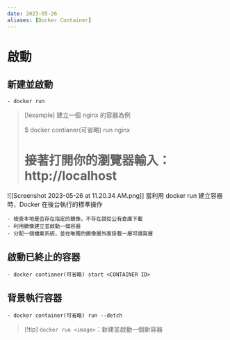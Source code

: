 ```yaml
---
date: 2023-05-26
aliases: [Docker Container]
---
```


# 啟動

## 新建並啟動

	- docker run

> [!example] 建立一個 nginx 的容器為例 
> 
>	$ docker contianer(可省略) run nginx
>	# 接著打開你的瀏覽器輸入：http://localhost


![[Screenshot 2023-05-26 at 11.20.34 AM.png]]
當利用 docker run 建立容器時，Docker 在後台執行的標準操作

	- 檢查本地是否存在指定的鏡像，不存在就從公有倉庫下載
	- 利用鏡像建立並啟動一個容器
	- 分配一個檔案系統，並在唯獨的鏡像層外面掛載一層可讀寫層


## 啟動已終止的容器

	- docker contianer(可省略) start <CONTAINER ID>


## 背景執行容器

	- docker container(可省略) run --detch

>[!tip]     `docker run <image>`：新建並啟動一個新容器